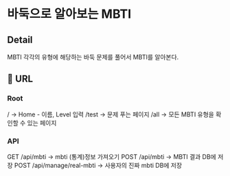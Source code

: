 # 바둑으로 알아보는 MBTI

## Detail

MBTI 각각의 유형에 해당하는 바둑 문제를 풀어서 MBTI를 알아본다.

## 🧷 URL

### Root

/ -> Home - 이름, Level 입력
/test -> 문제 푸는 페이지
/all -> 모든 MBTI 유형을 확인할 수 있는 페이지

### API

GET /api/mbti -> mbti (통계)정보 가져오기
POST /api/mbti -> MBTI 결과 DB에 저장
POST /api/manage/real-mbti -> 사용자의 진짜 mbti DB에 저장
